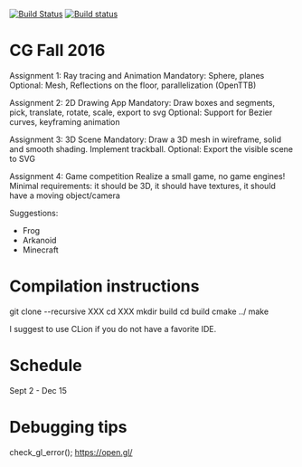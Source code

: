 [![Build Status](https://travis-ci.org/danielepanozzo/cg.svg?branch=master)](https://travis-ci.org/danielepanozzo/cg)
[![Build status](https://ci.appveyor.com/api/projects/status/3b1dti4xig8i3c4a?svg=true)](https://ci.appveyor.com/project/danielepanozzo/cg)

# CG Fall 2016

Assignment 1: Ray tracing and Animation
Mandatory: Sphere, planes
Optional: Mesh, Reflections on the floor, parallelization (OpenTTB)

Assignment 2: 2D Drawing App
Mandatory: Draw boxes and segments, pick, translate, rotate, scale, export to svg
Optional: Support for Bezier curves, keyframing animation

Assignment 3: 3D Scene
Mandatory: Draw a 3D mesh in wireframe, solid and smooth shading. Implement trackball.
Optional: Export the visible scene to SVG

Assignment 4: Game competition
Realize a small game, no game engines!
Minimal requirements: it should be 3D, it should have textures, it should have a moving object/camera

Suggestions:
- Frog
- Arkanoid
- Minecraft

# Compilation instructions

git clone --recursive XXX
cd XXX
mkdir build
cd build
cmake ../
make

I suggest to use CLion if you do not have a favorite IDE.

# Schedule
Sept 2 - Dec 15

# Debugging tips

check_gl_error();
https://open.gl/
